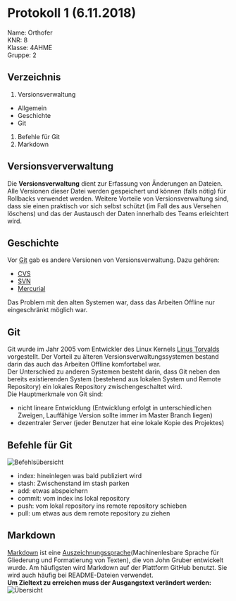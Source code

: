 # Protokoll 1 (6.11.2018) 
Name: Orthofer  
KNR: 8  
Klasse: 4AHME  
Gruppe: 2   

## Verzeichnis 
1. Versionsverwaltung 
* Allgemein
* Geschichte
* Git 
1. Befehle für Git
1. Markdown

## Versionsververwaltung 
Die **Versionsverwaltung** dient zur Erfassung von Änderungen an Dateien. Alle Versionen dieser Datei werden gespeichert und können (falls nötig) für Rollbacks verwendet werden. Weitere Vorteile von Versionsverwaltung sind, dass sie einen praktisch vor sich selbst schützt (im Fall des aus Versehen löschens) und das der Austausch der Daten innerhalb des Teams erleichtert wird.

## Geschichte
Vor [Git](https://de.wikipedia.org/wiki/Git) gab es andere Versionen von Versionsverwaltung. Dazu gehören:  
* [CVS](https://de.wikipedia.org/wiki/Concurrent_Versions_System)  
* [SVN](https://de.wikipedia.org/wiki/Apache_Subversion)  
* [Mercurial](https://de.wikipedia.org/wiki/Mercurial)  

Das Problem mit den alten Systemen war, dass das Arbeiten Offline nur eingeschränkt möglich war.

## Git  
Git wurde im Jahr 2005 vom Entwickler des Linux Kernels [Linus Torvalds](https://de.wikipedia.org/wiki/Linus_Torvalds) vorgestellt. Der Vorteil zu älteren Versionsverwaltungssystemen bestand darin das auch das Arbeiten Offline komfortabel war.  
Der Unterschied zu anderen Systemen besteht darin, dass Git neben den bereits existierenden System (bestehend aus lokalen System und Remote Repository) ein lokales Repository zwischengeschaltet wird.  
Die Hauptmerkmale von Git sind:  
* nicht lineare Entwicklung (Entwicklung erfolgt in unterschiedlichen Zweigen, Lauffähige Version sollte immer im Master Branch liegen)
* dezentraler Server (jeder Benutzer hat eine lokale Kopie des Projektes) 

## Befehle für Git
![Befehlsübersicht](https://i0.wp.com/davidlackovic.de/wp-content/uploads/2015/11/git-uebersicht.jpg?resize=800%2C446)  
* index: hineinlegen was bald publiziert wird
* stash: Zwischenstand im stash parken
* add: etwas abspeichern
* commit: vom index ins lokal repository
* push: vom lokal repository ins remote repository schieben
* pull: um etwas aus dem remote repository zu ziehen

## Markdown  
[Markdown](https://de.wikipedia.org/wiki/Markdown) ist eine [Auszeichnungssprache](https://de.wikipedia.org/wiki/Auszeichnungssprache#Vereinfachte_Auszeichnungssprachen)(Machinenlesbare Sprache für Gliederung und Formatierung von Texten), die von John Gruber entwickelt wurde. Am häufigsten wird Markdown auf der Plattform GitHub benutzt. Sie wird auch häufig bei README-Dateien verwendet.  
**Um Zieltext zu erreichen muss der Ausgangstext verändert werden:**  
![Übersicht](https://static.guides.co/uploads/222/images/Screen%20Shot%202013-10-22%20at%209.38.00%20PM.png)
